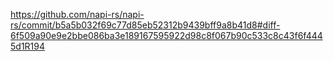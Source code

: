 https://github.com/napi-rs/napi-rs/commit/b5a5b032f69c77d85eb52312b9439bff9a8b41d8#diff-6f509a90e9e2bbe086ba3e189167595922d98c8f067b90c533c8c43f6f4445d1R194